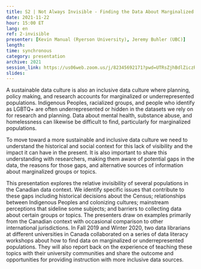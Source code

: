 ```yaml
---
title: S2 | Not Always Invisible - Finding the Data About Marginalized and Underrepresented Populations in Canada
date: 2021-11-22
hour: 15:00 ET
lang: en
ref: 2-invisible
presenter: [Kevin Manual (Ryerson University), Jeremy Buhler (UBC)]
length:
time: synchronous
category: presentation
archive: 2021
session_link: https://us06web.zoom.us/j/82345692171?pwd=UTRsZjhBdlZiczRFSWw5cTVDS1g4Zz09
slides:
---
```

A sustainable data culture is also an inclusive data culture where planning, policy making, and research accounts for marginalized or underrepresented populations. Indigenous Peoples, racialized groups, and people who identify as LGBTQ+ are often underrepresented or hidden in the datasets we rely on for research and planning. Data about mental health, substance abuse, and homelessness can likewise be difficult to find, particularly for marginalized populations.<!--more-->

To move toward a more sustainable and inclusive data culture we need to understand the historical and social context for this lack of visibility and the impact it can have in the present. It is also important to share this understanding with researchers, making them aware of potential gaps in the data, the reasons for those gaps, and alternative sources of information about marginalized groups or topics.

This presentation explores the relative invisibility of several populations in the Canadian data context. We identify specific issues that contribute to these gaps including historical decisions about the Census; relationships between Indigenous Peoples and colonizing cultures; mainstream perceptions that sideline some subjects; and barriers to collecting data about certain groups or topics. The presenters draw on examples primarily from the Canadian context with occasional comparison to other international jurisdictions. In Fall 2019 and Winter 2020, two data librarians at different universities in Canada collaborated on a series of data literacy workshops about how to find data on marginalized or underrepresented populations. They will also report back on the experience of teaching these topics with their university communities and share the outcome and opportunities for providing instruction with more inclusive data sources.
